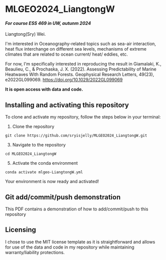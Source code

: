 # MLGEO2024_LiangtongW
#### *For course ESS 469 in UW, autunm 2024*

Liangtong(Sry) Wei. 

I'm interested in Oceanography-related topics such as sea-air interaction, heat flux interchange on different sea levels, mechanisms of extreme climates that are related to ocean current/ heat/ eddies, etc. 

For now, I'm specifically interested in reproducing the result in 
Giamalaki, K., Beaulieu, C., & Prochaska, J. X. (2022). Assessing Predictability of Marine Heatwaves With Random Forests. Geophysical Research Letters, 49(23), e2022GL099069. https://doi.org/10.1029/2022GL099069

**It is open access with data and code.**

## Installing and activating this repository
To clone and activate my repository, follow the steps below in your terminal:

1. Clone the repository
   
```git clone https://github.com/sryisjelly/MLGEO2024_LiangtongW.git```

3. Navigate to the repository
   
```cd MLGEO2024_LiangtongW```

5. Activate the conda environment
   
```conda activate mlgeo-LiangtongW.yml```

Your environment is now ready and activated!

## Git add/commit/push demonstration
This PDF contains a demonstration of how to add/commit/push to this repository

## Licensing
I chose to use the MIT license template as it is straightforward and allows for use of the data and code in my repository while maintaining warranty/liability protections.
